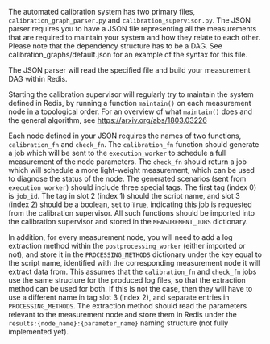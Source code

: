 The automated calibration system has two primary files,
`calibration_graph_parser.py` and `calibration_supervisor.py`.
The JSON parser requires you to have a JSON file representing
all the measurements that are required to maintain your system
and how they relate to each other. Please note that the dependency 
structure has to be a DAG. See calibration_graphs/default.json
for an example of the syntax for this file.

The JSON parser will read the specified file and build your
measurement DAG within Redis.

Starting the calibration supervisor will regularly try to maintain
the system defined in Redis, by running a function `maintain()` on
each measurement node in a topological order. For an overview of
what `maintain()` does and the general algorithm, see
https://arxiv.org/abs/1803.03226

Each node defined in your JSON requires the names of two functions,
`calibration_fn` and `check_fn`. The `calibration_fn` function should
generate a job which will be sent to the `execution_worker` to
schedule a full measurement of the node parameters. The `check_fn`
should return a job which will schedule a more light-weight
measurement, which can be used to diagnose the status of the node. The
generated scenarios (sent from `execution_worker`) should include
three special tags. The first tag (index 0) is `job_id`. The tag in
slot 2 (index 1) should the script name, and slot 3 (index 2) should
be a boolean, set to `True`, indicating this job is requested from the
calibration supervisor. All such functions should be imported into the
calibration supervisor and stored in the `MEASUREMENT_JOBS`
dictionary.

In addition, for every measurement node, you will need to add a log
extraction method within the `postprocessing_worker` (either imported
or not), and store it in the `PROCESSING_METHODS` dictionary under the
key equal to the script name, identified with the corresponding
measurement node it will extract data from. This assumes that the
`calibration_fn` and `check_fn` jobs use the same structure for the
produced log files, so that the extraction method can be used for
both. If this is not the case, then they will have to use a different
name in tag slot 3 (index 2), and separate entries in
`PROCESSING_METHODS`. The extraction method should read the parameters
relevant to the measurement node and store them in Redis under the
`results:{node_name}:{parameter_name}` naming structure (not
fully implemented yet).

